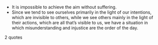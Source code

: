 - It is impossible to achieve the aim without suffering.
 - Since we tend to see ourselves primarily in the light of our intentions, which are invisible to others, while we see others mainly in the light of their actions, which are all that’s visible to us, we have a situation in which misunderstanding and injustice are the order of the day.

2 quotes